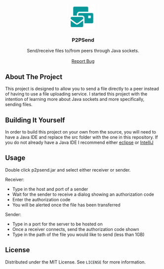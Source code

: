 <div align="center">
    <img src="images/logo.png" alt="Logo" width="80" height="80">
  </a>

  <h3 align="center">P2PSend</h3>

  <p align="center">
    Send/receive files to/from peers through Java sockets.
    <br />
    <br />
    <a href="https://github.com/ezb2661/P2PSend/issues">Report Bug</a>
  </p>
</div>

## About The Project

This project is designed to allow you to send a file directly to a peer instead of having to use a file uploading service. I started this project with the intention of learning more about Java sockets and more specifically, sending files.


## Building It Yourself

In order to build this project on your own from the source, you will need to have a Java IDE and replace the src folder with the one in this repository. If you do not already have a Java IDE I recommend either [eclipse](https://www.eclipse.org/) or [IntelliJ](https://www.jetbrains.com/idea/)

## Usage

Double click p2psend.jar and select either receiver or sender.

Receiver:
* Type in the host and port of a sender
* Wait for the sender to receive a dialog showing an authorization code
* Enter the authorization code
* You will be alerted once the file has been transferred

Sender:
* Type in a port for the server to be hosted on
* Once a receiver connects, send the authorization code shown
* Type in the path of the file you would like to send (less than 1GB)


## License

Distributed under the MIT License. See `LICENSE` for more information.